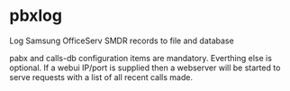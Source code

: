 # pbxlog
Log Samsung OfficeServ SMDR records to file and database

pabx and calls-db configuration items are mandatory. Everthing else is optional. 
If a webui IP/port is supplied then a webserver will be started to serve requests
with a list of all recent calls made.
